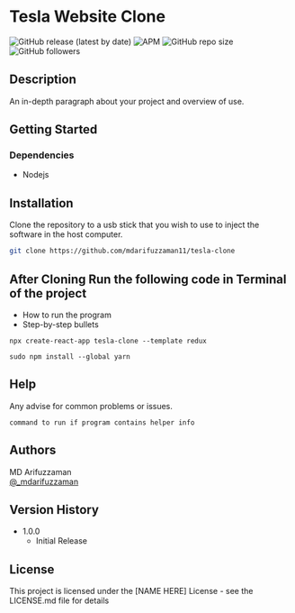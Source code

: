 # Tesla Website Clone

![GitHub release (latest by date)](https://img.shields.io/github/v/release/mdarifuzzaman11/Carfax_VIN_Automations?style=for-the-badge) 
![APM](https://img.shields.io/apm/l/test?style=for-the-badge)
![GitHub repo size](https://img.shields.io/github/repo-size/mdarifuzzaman11/Carfax_VIN_Automations?style=for-the-badge)
![GitHub followers](https://img.shields.io/github/followers/mdarifuzzaman11?style=for-the-badge)

## Description

An in-depth paragraph about your project and overview of use.

## Getting Started

### Dependencies

* Nodejs


## Installation

Clone the repository to a usb stick that you wish to use to inject the software in the host computer.

```bash
git clone https://github.com/mdarifuzzaman11/tesla-clone
```

## After Cloning Run the following code in Terminal of the project

* How to run the program
* Step-by-step bullets

```
npx create-react-app tesla-clone --template redux
```
```
sudo npm install --global yarn
```

## Help

Any advise for common problems or issues.
```
command to run if program contains helper info
```

## Authors
MD Arifuzzaman 
<br />
[@_mdarifuzzaman](https://instagram.com/_mdarifuzzaman)

## Version History


* 1.0.0
    * Initial Release

## License

This project is licensed under the [NAME HERE] License - see the LICENSE.md file for details
